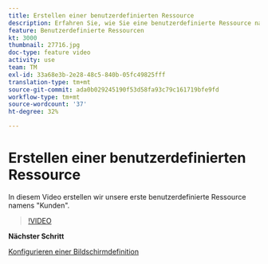 ```yaml
---
title: Erstellen einer benutzerdefinierten Ressource
description: Erfahren Sie, wie Sie eine benutzerdefinierte Ressource namens "Kunden"erstellen.
feature: Benutzerdefinierte Ressourcen
kt: 3000
thumbnail: 27716.jpg
doc-type: feature video
activity: use
team: TM
exl-id: 33a68e3b-2e28-48c5-840b-05fc49825fff
translation-type: tm+mt
source-git-commit: ada0b029245190f53d58fa93c79c161719bfe9fd
workflow-type: tm+mt
source-wordcount: '37'
ht-degree: 32%

---
```


# Erstellen einer benutzerdefinierten Ressource

In diesem Video erstellen wir unsere erste benutzerdefinierte Ressource namens &quot;Kunden&quot;.

>[!VIDEO](https://video.tv.adobe.com/v/27716?quality=9)

**Nächster Schritt**

[Konfigurieren einer Bildschirmdefinition](./configuring-a-screen-definition-for-a-custom-resource.md)
